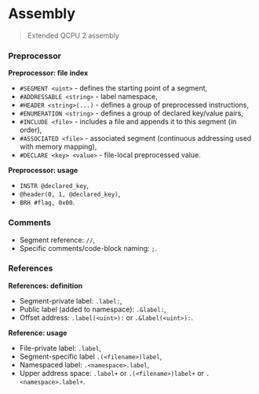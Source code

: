
# Assembly

> Extended QCPU 2 assembly

### Preprocessor

**Preprocessor: file index**

* `#SEGMENT <uint>` - defines the starting point of a segment,
* `#ADDRESSABLE <string>` - label namespace,
* `#HEADER <string>(...)` - defines a group of preprocessed instructions,
* `#ENUMERATION <string>` - defines a group of declared key/value pairs,
* `#INCLUDE <file>` - includes a file and appends it to this segment (in order),
* `#ASSOCIATED <file>` - associated segment (continuous addressing used with memory mapping),
* `#DECLARE <key> <value>` - file-local preprocessed value.

**Preprocessor: usage**

* `INSTR @declared_key`,
* `@header(0, 1, @declared_key)`,
* `BRH #flag, 0x00`.

### Comments

* Segment reference: `//`,
* Specific comments/code-block naming: `;`.

### References

**References: definition**

* Segment-private label: `.label:`,
* Public label (added to namespace): `.&label:`,
* Offset address: `.label(<uint>):` or `.&label(<uint>):`.

**Reference: usage**

* File-private label: `.label`,
* Segment-specific label `.(<filename>)label`,
* Namespaced label: `.<namespace>.label`,
* Upper address space: `.label+` or `.(<filename>)label+` or `.<namespace>.label+`.
